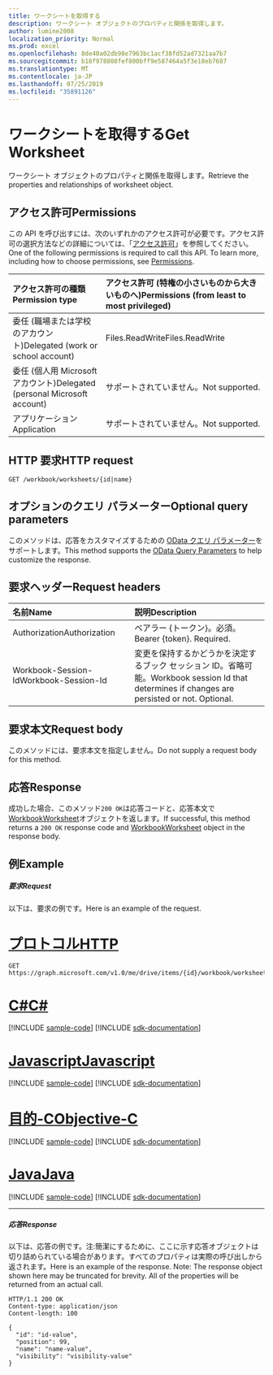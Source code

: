 ```yaml
---
title: ワークシートを取得する
description: ワークシート オブジェクトのプロパティと関係を取得します。
author: lumine2008
localization_priority: Normal
ms.prod: excel
ms.openlocfilehash: 8de40a02db98e7963bc1acf38fd52ad7321aa7b7
ms.sourcegitcommit: b18f978808fef800bff9e587464a5f3e18eb7687
ms.translationtype: MT
ms.contentlocale: ja-JP
ms.lasthandoff: 07/25/2019
ms.locfileid: "35891126"
---
```

# <a name="get-worksheet"></a><span data-ttu-id="da94b-103">ワークシートを取得する</span><span class="sxs-lookup"><span data-stu-id="da94b-103">Get Worksheet</span></span>

<span data-ttu-id="da94b-104">ワークシート オブジェクトのプロパティと関係を取得します。</span><span class="sxs-lookup"><span data-stu-id="da94b-104">Retrieve the properties and relationships of worksheet object.</span></span>
## <a name="permissions"></a><span data-ttu-id="da94b-105">アクセス許可</span><span class="sxs-lookup"><span data-stu-id="da94b-105">Permissions</span></span>
<span data-ttu-id="da94b-p101">この API を呼び出すには、次のいずれかのアクセス許可が必要です。アクセス許可の選択方法などの詳細については、「[アクセス許可](/graph/permissions-reference)」を参照してください。</span><span class="sxs-lookup"><span data-stu-id="da94b-p101">One of the following permissions is required to call this API. To learn more, including how to choose permissions, see [Permissions](/graph/permissions-reference).</span></span>

|<span data-ttu-id="da94b-108">アクセス許可の種類</span><span class="sxs-lookup"><span data-stu-id="da94b-108">Permission type</span></span>      | <span data-ttu-id="da94b-109">アクセス許可 (特権の小さいものから大きいものへ)</span><span class="sxs-lookup"><span data-stu-id="da94b-109">Permissions (from least to most privileged)</span></span>              |
|:--------------------|:---------------------------------------------------------|
|<span data-ttu-id="da94b-110">委任 (職場または学校のアカウント)</span><span class="sxs-lookup"><span data-stu-id="da94b-110">Delegated (work or school account)</span></span> | <span data-ttu-id="da94b-111">Files.ReadWrite</span><span class="sxs-lookup"><span data-stu-id="da94b-111">Files.ReadWrite</span></span>    |
|<span data-ttu-id="da94b-112">委任 (個人用 Microsoft アカウント)</span><span class="sxs-lookup"><span data-stu-id="da94b-112">Delegated (personal Microsoft account)</span></span> | <span data-ttu-id="da94b-113">サポートされていません。</span><span class="sxs-lookup"><span data-stu-id="da94b-113">Not supported.</span></span>    |
|<span data-ttu-id="da94b-114">アプリケーション</span><span class="sxs-lookup"><span data-stu-id="da94b-114">Application</span></span> | <span data-ttu-id="da94b-115">サポートされていません。</span><span class="sxs-lookup"><span data-stu-id="da94b-115">Not supported.</span></span> |

## <a name="http-request"></a><span data-ttu-id="da94b-116">HTTP 要求</span><span class="sxs-lookup"><span data-stu-id="da94b-116">HTTP request</span></span>
<!-- { "blockType": "ignored" } -->
```http
GET /workbook/worksheets/{id|name}
```
## <a name="optional-query-parameters"></a><span data-ttu-id="da94b-117">オプションのクエリ パラメーター</span><span class="sxs-lookup"><span data-stu-id="da94b-117">Optional query parameters</span></span>
<span data-ttu-id="da94b-118">このメソッドは、応答をカスタマイズするための [OData クエリ パラメーター](https://developer.microsoft.com/graph/docs/concepts/query_parameters)をサポートします。</span><span class="sxs-lookup"><span data-stu-id="da94b-118">This method supports the [OData Query Parameters](https://developer.microsoft.com/graph/docs/concepts/query_parameters) to help customize the response.</span></span>

## <a name="request-headers"></a><span data-ttu-id="da94b-119">要求ヘッダー</span><span class="sxs-lookup"><span data-stu-id="da94b-119">Request headers</span></span>
| <span data-ttu-id="da94b-120">名前</span><span class="sxs-lookup"><span data-stu-id="da94b-120">Name</span></span>      |<span data-ttu-id="da94b-121">説明</span><span class="sxs-lookup"><span data-stu-id="da94b-121">Description</span></span>|
|:----------|:----------|
| <span data-ttu-id="da94b-122">Authorization</span><span class="sxs-lookup"><span data-stu-id="da94b-122">Authorization</span></span>  | <span data-ttu-id="da94b-p102">ベアラー {トークン}。必須。</span><span class="sxs-lookup"><span data-stu-id="da94b-p102">Bearer {token}. Required.</span></span> |
| <span data-ttu-id="da94b-125">Workbook-Session-Id</span><span class="sxs-lookup"><span data-stu-id="da94b-125">Workbook-Session-Id</span></span>  | <span data-ttu-id="da94b-p103">変更を保持するかどうかを決定するブック セッション ID。省略可能。</span><span class="sxs-lookup"><span data-stu-id="da94b-p103">Workbook session Id that determines if changes are persisted or not. Optional.</span></span>|

## <a name="request-body"></a><span data-ttu-id="da94b-128">要求本文</span><span class="sxs-lookup"><span data-stu-id="da94b-128">Request body</span></span>
<span data-ttu-id="da94b-129">このメソッドには、要求本文を指定しません。</span><span class="sxs-lookup"><span data-stu-id="da94b-129">Do not supply a request body for this method.</span></span>

## <a name="response"></a><span data-ttu-id="da94b-130">応答</span><span class="sxs-lookup"><span data-stu-id="da94b-130">Response</span></span>

<span data-ttu-id="da94b-131">成功した場合、このメソッド`200 OK`は応答コードと、応答本文で[WorkbookWorksheet](../resources/worksheet.md)オブジェクトを返します。</span><span class="sxs-lookup"><span data-stu-id="da94b-131">If successful, this method returns a `200 OK` response code and [WorkbookWorksheet](../resources/worksheet.md) object in the response body.</span></span>
## <a name="example"></a><span data-ttu-id="da94b-132">例</span><span class="sxs-lookup"><span data-stu-id="da94b-132">Example</span></span>
##### <a name="request"></a><span data-ttu-id="da94b-133">要求</span><span class="sxs-lookup"><span data-stu-id="da94b-133">Request</span></span>
<span data-ttu-id="da94b-134">以下は、要求の例です。</span><span class="sxs-lookup"><span data-stu-id="da94b-134">Here is an example of the request.</span></span>

# <a name="httptabhttp"></a>[<span data-ttu-id="da94b-135">プロトコル</span><span class="sxs-lookup"><span data-stu-id="da94b-135">HTTP</span></span>](#tab/http)
<!-- {
  "blockType": "request",
  "name": "get_worksheet"
}-->
```http
GET https://graph.microsoft.com/v1.0/me/drive/items/{id}/workbook/worksheets/{id|name}
```
# <a name="ctabcsharp"></a>[<span data-ttu-id="da94b-136">C#</span><span class="sxs-lookup"><span data-stu-id="da94b-136">C#</span></span>](#tab/csharp)
[!INCLUDE [sample-code](../includes/snippets/csharp/get-worksheet-csharp-snippets.md)]
[!INCLUDE [sdk-documentation](../includes/snippets/snippets-sdk-documentation-link.md)]

# <a name="javascripttabjavascript"></a>[<span data-ttu-id="da94b-137">Javascript</span><span class="sxs-lookup"><span data-stu-id="da94b-137">Javascript</span></span>](#tab/javascript)
[!INCLUDE [sample-code](../includes/snippets/javascript/get-worksheet-javascript-snippets.md)]
[!INCLUDE [sdk-documentation](../includes/snippets/snippets-sdk-documentation-link.md)]

# <a name="objective-ctabobjc"></a>[<span data-ttu-id="da94b-138">目的-C</span><span class="sxs-lookup"><span data-stu-id="da94b-138">Objective-C</span></span>](#tab/objc)
[!INCLUDE [sample-code](../includes/snippets/objc/get-worksheet-objc-snippets.md)]
[!INCLUDE [sdk-documentation](../includes/snippets/snippets-sdk-documentation-link.md)]

# <a name="javatabjava"></a>[<span data-ttu-id="da94b-139">Java</span><span class="sxs-lookup"><span data-stu-id="da94b-139">Java</span></span>](#tab/java)
[!INCLUDE [sample-code](../includes/snippets/java/get-worksheet-java-snippets.md)]
[!INCLUDE [sdk-documentation](../includes/snippets/snippets-sdk-documentation-link.md)]

---

##### <a name="response"></a><span data-ttu-id="da94b-140">応答</span><span class="sxs-lookup"><span data-stu-id="da94b-140">Response</span></span>
<span data-ttu-id="da94b-p104">以下は、応答の例です。注:簡潔にするために、ここに示す応答オブジェクトは切り詰められている場合があります。すべてのプロパティは実際の呼び出しから返されます。</span><span class="sxs-lookup"><span data-stu-id="da94b-p104">Here is an example of the response. Note: The response object shown here may be truncated for brevity. All of the properties will be returned from an actual call.</span></span>
<!-- {
  "blockType": "response",
  "truncated": true,
  "@odata.type": "microsoft.graph.workbookWorksheet"
} -->
```http
HTTP/1.1 200 OK
Content-type: application/json
Content-length: 100

{
  "id": "id-value",
  "position": 99,
  "name": "name-value",
  "visibility": "visibility-value"
}
```

<!-- uuid: 8fcb5dbc-d5aa-4681-8e31-b001d5168d79
2015-10-25 14:57:30 UTC -->
<!-- {
  "type": "#page.annotation",
  "description": "Get Worksheet",
  "keywords": "",
  "section": "documentation",
  "tocPath": "",
  "suppressions": [
  ]
}-->

